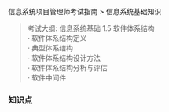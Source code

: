 信息系统项目管理师考试指南 > 信息系统基础知识

> 考试大纲: 信息系统基础
> 1.5 软件体系结构  
> · 软件体系结构定义  
> · 典型体系结构  
> · 软件体系结构设计方法  
> · 软件体系结构分析与评估  
> · 软件中间件  


### 知识点


